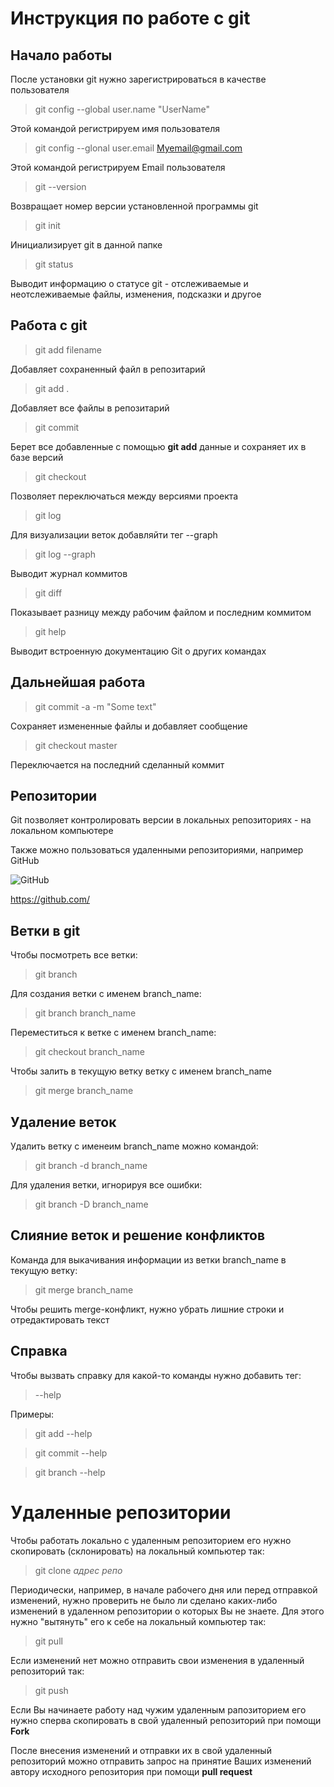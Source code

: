 # Инструкция по работе с git

## Начало работы

После установки git нужно зарегистрироваться в качестве пользователя

> git config --global user.name "UserName"

Этой командой регистрируем имя пользователя

> git config --glonal user.email Myemail@gmail.com

Этой командой регистрируем Email пользователя

> git --version

Возвращает номер версии установленной программы git

> git init

Инициализирует git в данной папке

> git status

Выводит информацию о статусе git - отслеживаемые и неотслеживаемые файлы, изменения, подсказки и другое


## Работа с git

> git add filename

Добавляет сохраненный файл в репозитарий

> git add .

Добавляет все файлы в репозитарий

> git commit

Берет все добавленные с помощью **git add** данные и сохраняет их в базе версий

> git checkout

Позволяет переключаться между версиями проекта

> git log

Для визуализации веток добавляйти тег --graph

> git log --graph

Выводит журнал коммитов

> git diff

Показывает разницу между рабочим файлом и последним коммитом

> git help

Выводит встроенную документацию Git о других командах

## Дальнейшая работа

> git commit -a -m "Some text"

Сохраняет измененные файлы и добавляет сообщение

> git checkout master

Переключается на последний сделанный коммит

## Репозитории

Git позволяет контролировать версии в локальных репозиториях - на локальном компьютере

Также можно пользоваться удаленными репозиториями, например GitHub

![GitHub](githubpic.jpg)

https://github.com/

## Ветки в git

Чтобы посмотреть все ветки:

> git branch

Для создания ветки с именем branch_name:

> git branch branch_name

Переместиться к ветке с именем branch_name:

> git checkout branch_name

Чтобы залить в текущую ветку ветку с именем branch_name

> git merge branch_name

## Удаление веток

Удалить ветку с именеим branch_name можно командой:

> git branch -d branch_name

Для удаления ветки, игнорируя все ошибки:

> git branch -D branch_name

## Слияние веток и решение конфликтов

Команда для выкачивания информации из ветки branch_name в текущую ветку:

> git merge branch_name

Чтобы решить merge-конфликт, нужно убрать лишние строки и отредактировать текст

## Справка

Чтобы вызвать справку для какой-то команды нужно добавить тег:

> --help

Примеры:

>git add --help

>git commit --help

>git branch --help

# Удаленные репозитории

Чтобы работать локально с удаленным репозиторием его нужно скопировать (склонировать) на локальный компьютер так:

>git clone *адрес репо*

Периодически, например, в начале рабочего дня или перед отправкой изменений, нужно проверить не было ли сделано каких-либо изменений в удаленном репозитории о которых Вы не знаете. Для этого нужно "вытянуть" его к себе на локальный компьютер так:

>git pull

Если изменений нет можно отправить свои изменения в удаленный репозиторий так:

>git push

Если Вы начинаете работу над чужим удаленным рапозиторием его нужно сперва скопировать в свой удаленный репозиторий при помощи **Fork**

После внесения изменений и отправки их в свой удаленный репозиторий можно отправить запрос на принятие Ваших изменений автору исходного репозитория при помощи **pull request**